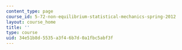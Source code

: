 ```yaml
---
content_type: page
course_id: 5-72-non-equilibrium-statistical-mechanics-spring-2012
layout: course_home
title: ''
type: course
uid: 34e51b8d-5535-a3f4-6b7d-0a1fbc5abf3f
---
```


